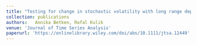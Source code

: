 ```yaml
---
title: "Testing for change in stochastic volatility with long range dependence"
collection: publications
authors:   Annika Betken, Rafal Kulik
venue: 'Journal of Time Series Analysis'
paperurl: 'https://onlinelibrary.wiley.com/doi/abs/10.1111/jtsa.12449'
---
```


